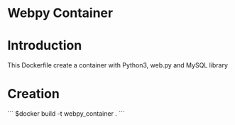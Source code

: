 # Webpy Container

# Introduction

This Dockerfile create a container with Python3, web.py and MySQL library

# Creation

´´´
$docker build -t webpy_container .
´´´

